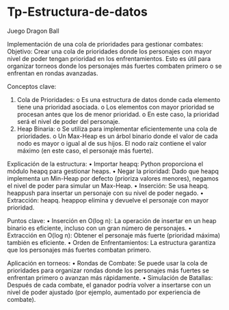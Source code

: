 # Tp-Estructura-de-datos
Juego Dragon Ball

Implementación de una cola de prioridades para gestionar combates:
Objetivo: Crear una cola de prioridades donde los personajes con mayor nivel de poder tengan prioridad en los enfrentamientos. Esto es útil para organizar torneos donde los personajes más fuertes combaten primero o se enfrentan en rondas avanzadas.

Conceptos clave: 
1.	Cola de Prioridades:
o	Es una estructura de datos donde cada elemento tiene una prioridad asociada.
o	Los elementos con mayor prioridad se procesan antes que los de menor prioridad.
o	En este caso, la prioridad será el nivel de poder del personaje.
2.	Heap Binaria:
o	Se utiliza para implementar eficientemente una cola de prioridades.
o	Un Max-Heap es un árbol binario donde el valor de cada nodo es mayor o igual al de sus hijos. El nodo raíz contiene el valor máximo (en este caso, el personaje más fuerte).

Explicación de la estructura:
•	Importar heapq: Python proporciona el módulo heapq para gestionar heaps.
•	Negar la prioridad: Dado que heapq implementa un Min-Heap por defecto (prioriza valores menores), negamos el nivel de poder para simular un Max-Heap.
•	Inserción: Se usa heapq. heappush para insertar un personaje con su nivel de poder negado.
•	Extracción: heapq. heappop elimina y devuelve el personaje con mayor prioridad.

Puntos clave: 
•	Inserción en O(log n): La operación de insertar en un heap binario es eficiente, incluso con un gran número de personajes.
•	Extracción en O(log n): Obtener el personaje más fuerte (prioridad máxima) también es eficiente.
•	Orden de Enfrentamientos: La estructura garantiza que los personajes más fuertes combatan primero.

Aplicación en torneos: 
•	Rondas de Combate: Se puede usar la cola de prioridades para organizar rondas donde los personajes más fuertes se enfrentan primero o avanzan más rápidamente.
•	 Simulación de Batallas: Después de cada combate, el ganador podría volver a insertarse con un nivel de poder ajustado (por ejemplo, aumentado por experiencia de combate).
